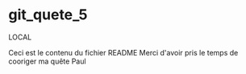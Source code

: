 # git_quete_5

LOCAL

Ceci est le contenu du fichier README
Merci d'avoir pris le temps de cooriger ma quête
Paul
